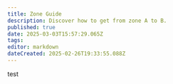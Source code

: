 ```yaml
---
title: Zone Guide
description: Discover how to get from zone A to B.
published: true
date: 2025-03-03T15:57:29.065Z
tags: 
editor: markdown
dateCreated: 2025-02-26T19:33:55.088Z
---
```


test